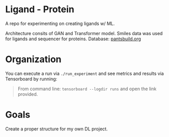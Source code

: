 # Ligand - Protein 
A repo for experimenting on creating ligands w/ ML.

Architecture consits of GAN and Transformer model. Smiles data was used for ligands and sequencer for proteins. 
Database: [pantsbuild.org](https://www.pantsbuild.org/docs)

# Organization

You can execute a run via `./run_experiment` and see metrics and results via Tensorboard by running:

> From command line:
`tensorboard --logdir runs` and open the link provided.

# Goals
Create a proper structure for my own DL project.
